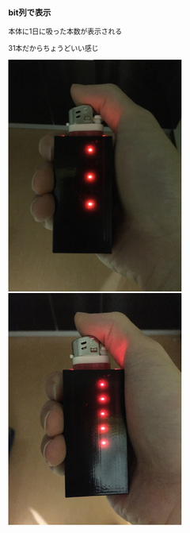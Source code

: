 ### bit列で表示
本体に1日に吸った本数が表示される

31本だからちょうどいい感じ


<img src="slides/bit3.jpg" style="width:350px;">
<img src="slides/bit5.jpg" style="width:350px;">
